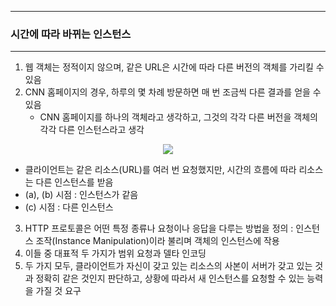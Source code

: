 -----
### 시간에 따라 바뀌는 인스턴스
-----
1. 웹 객체는 정적이지 않으며, 같은 URL은 시간에 따라 다른 버전의 객체를 가리킬 수 있음
2. CNN 홈페이지의 경우, 하루의 몇 차례 방문하면 매 번 조금씩 다른 결과를 얻을 수 있음
   - CNN 홈페이지를 하나의 객체라고 생각하고, 그것의 각각 다른 버전을 객체의 각각 다른 인스턴스라고 생각
<div align="center">
<img src="https://github.com/user-attachments/assets/ecad222b-b0f6-4ac5-aacf-f2703dbc5984">
</div>

   - 클라이언트는 같은 리소스(URL)를 여러 번 요청했지만, 시간의 흐름에 따라 리소스는 다른 인스턴스를 받음
   - (a), (b) 시점 : 인스턴스가 같음
   - (c) 시점 : 다른 인스턴스

3. HTTP 프로토콜은 어떤 특정 종류나 요청이나 응답을 다루는 방법을 정의 : 인스턴스 조작(Instance Manipulation)이라 불리며 객체의 인스턴스에 작용
4. 이들 중 대표적 두 가지가 범위 요청과 델타 인코딩
5. 두 가지 모두, 클라이언트가 자신이 갖고 있는 리소스의 사본이 서버가 갖고 있는 것과 정확히 같은 것인지 판단하고, 상황에 따라서 새 인스턴스를 요청할 수 있는 능력을 가질 것 요구
